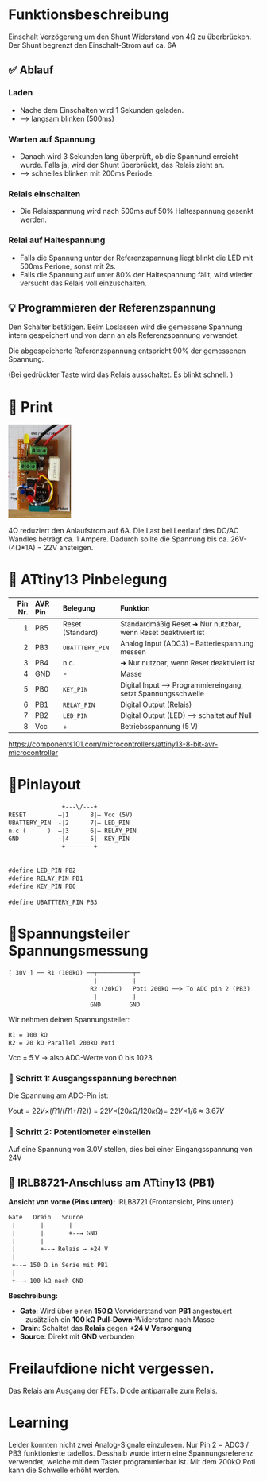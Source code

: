 # Funktionsbeschreibung
 Einschalt Verzögerung um den Shunt Widerstand von 4Ω zu überbrücken.
 Der Shunt begrenzt den Einschalt-Strom auf ca. 6A

##  ✅ Ablauf
### Laden
 * Nache dem Einschalten wird 1 Sekunden geladen. 
 * --> langsam blinken (500ms)
### Warten auf Spannung 
 * Danach wird 3 Sekunden lang überprüft, ob die Spannund erreicht wurde. Falls ja, wird der Shunt überbrückt, das Relais zieht an. 
 * --> schnelles blinken mit 200ms Periode.
### Relais einschalten
* Die Relaisspannung wird nach 500ms auf 50% Haltespannung  gesenkt werden.
### Relai auf Haltespannung
 * Falls die Spannung unter der Referenzspannung liegt blinkt die LED mit 500ms Perione, sonst mit 2s.
 * Falls die Spannung auf unter 80% der Haltespannung fällt, wird wieder versucht das Relais voll einzuschalten.


## 💡  Programmieren der Referenzspannung
Den Schalter betätigen. Beim Loslassen wird die gemessene Spannung intern gespeichert und von dann an als Referenzspannung verwendet. 

Die abgespeicherte Referenzspannung entspricht 90% der gemessenen Spannung.

(Bei gedrückter Taste wird das Relais ausschaltet. Es blinkt schnell. )

# 🧠 Print
<img src="20250421_print.jpg" alt="print" width="25%" >

4Ω reduziert den Anlaufstrom auf 6A.
Die Last bei Leerlauf des DC/AC Wandles beträgt ca. 1 Ampere. Dadurch sollte die Spannung bis ca. 26V-(4Ω*1A) = 22V ansteigen.


# 🧷 ATtiny13 Pinbelegung

| Pin Nr. | AVR Pin | Belegung            | Funktion                                       |
|--------:|:--------|:--------------------|:-----------------------------------------------|
| 1       | PB5     | Reset (Standard)    | Standardmäßig Reset  ➜ Nur nutzbar, wenn Reset deaktiviert ist                          |
| 2       | PB3     | `UBATTTERY_PIN`     | Analog Input (ADC3) – Batteriespannung messen| 
| 3       | PB4     | n.c.                | ➜ Nur nutzbar, wenn Reset deaktiviert ist |            
| 4       | GND     | -                   | Masse                                          |
| 5       | PB0     | `KEY_PIN`           | Digital Input --> Programmiereingang, setzt Spannungsschwelle|
| 6       | PB1     | `RELAY_PIN`         | Digital Output (Relais)                        | 
| 7       | PB2     | `LED_PIN`           | Digital Output (LED) --> schaltet auf Null     |
| 8       | Vcc     | +                   | Betriebsspannung (5 V)                         |

https://components101.com/microcontrollers/attiny13-8-bit-avr-microcontroller 


# 🧩Pinlayout
                   +---\/---+
    RESET         –|1      8|– Vcc (5V)
    UBATTERY_PIN  -|2      7|– LED_PIN
    n.c (      )  –|3      6|– RELAY_PIN
    GND           –|4      5|– KEY_PIN 
                   +--------+

    
    #define LED_PIN PB2
    #define RELAY_PIN PB1
    #define KEY_PIN PB0

    #define UBATTTERY_PIN PB3

# 📌Spannungsteiler Spannungsmessung 
    [ 30V ] ── R1 (100kΩ) ──┬──────────┬─
                            |          |
                           R2 (20kΩ)   Poti 200kΩ ──> To ADC pin 2 (PB3)
                            |          |
                           GND        GND

Wir nehmen deinen Spannungsteiler:

    R1 = 100 kΩ
    R2 = 20 kΩ Parallel 200kΩ Poti

Vcc = 5 V → also ADC-Werte von 0 bis 1023

### 🧮 Schritt 1: Ausgangsspannung berechnen
Die Spannung am ADC-Pin ist:

𝑉out = 22𝑉×(𝑅1/(𝑅1+𝑅2)) = 22𝑉×(20𝑘Ω/120𝑘Ω)= 22𝑉×1/6 ≈ 3.67𝑉

### 🧮 Schritt 2: Potentiometer einstellen
Auf eine Spannung von 3.0V stellen, dies bei einer Eingangsspannung von 24V




## 🔧 IRLB8721-Anschluss am ATtiny13 (PB1)

**Ansicht von vorne (Pins unten):**
   IRLB8721 (Frontansicht, Pins unten)

    Gate   Drain   Source
     |       |       |
     |       |       +--→ GND
     |       |
     |       +--→ Relais → +24 V
     |
     +--→ 150 Ω in Serie mit PB1
     |
     +--→ 100 kΩ nach GND
     
**Beschreibung:**
- **Gate**: Wird über einen **150 Ω** Vorwiderstand von **PB1** angesteuert  
  – zusätzlich ein **100 kΩ Pull-Down**-Widerstand nach Masse  
- **Drain**: Schaltet das **Relais** gegen **+24 V Versorgung**  
- **Source**: Direkt mit **GND** verbunden  

# Freilaufdione nicht vergessen.
Das Relais am Ausgang der FETs. Diode antiparralle zum Relais.

# Learning
Leider konnten nicht zwei Analog-Signale einzulesen. Nur Pin 2 = ADC3 / PB3 funktionierte tadellos.
Desshalb wurde intern eine Spannungsreferenz verwendet, welche mit dem Taster programmierbar ist. Mit dem 200kΩ Poti kann die Schwelle erhöht werden.

